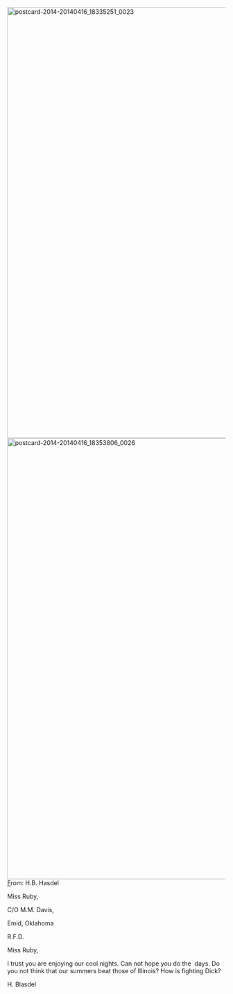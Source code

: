 <html><body><a href="http://107.170.91.122/wp-content/uploads/2014/04/postcard-2014-20140416_18335251_0023.jpg"><img class="alignnone size-full wp-image-276" src="http://107.170.91.122/wp-content/uploads/2014/04/postcard-2014-20140416_18335251_0023.jpg" alt="postcard-2014-20140416_18335251_0023" width="1523" height="995"></a><a href="http://107.170.91.122/wp-content/uploads/2014/04/postcard-2014-20140416_18353806_0026.jpg"><img class="alignnone size-full wp-image-275" src="http://107.170.91.122/wp-content/uploads/2014/04/postcard-2014-20140416_18353806_0026.jpg" alt="postcard-2014-20140416_18353806_0026" width="1507" height="1018"></a><a href="http://107.170.91.122/wp-content/uploads/2014/04/postcard-2014-20140416_18335251_0023.jpg">F</a>rom: H.B. Hasdel



Miss Ruby,

C/O M.M. Davis,

Emid, Oklahoma

R.F.D.



Miss Ruby,

I trust you are enjoying our cool nights. Can not hope you do the  days. Do you not think that our summers beat those of Illinois? How is fighting Dick?

H. Blasdel



 </body></html>